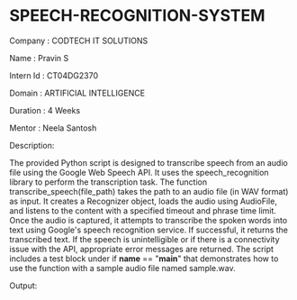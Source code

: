 # SPEECH-RECOGNITION-SYSTEM

Company : CODTECH IT SOLUTIONS

Name : Pravin S

Intern Id : CT04DG2370

Domain : ARTIFICIAL INTELLIGENCE

Duration : 4 Weeks

Mentor : Neela Santosh

Description:

The provided Python script is designed to transcribe speech from an audio file using the Google Web Speech API. It uses the speech_recognition library to perform the transcription task. The function transcribe_speech(file_path) takes the path to an audio file (in WAV format) as input. It creates a Recognizer object, loads the audio using AudioFile, and listens to the content with a specified timeout and phrase time limit. Once the audio is captured, it attempts to transcribe the spoken words into text using Google's speech recognition service. If successful, it returns the transcribed text. If the speech is unintelligible or if there is a connectivity issue with the API, appropriate error messages are returned. The script includes a test block under if __name__ == "__main__" that demonstrates how to use the function with a sample audio file named sample.wav.

Output:

